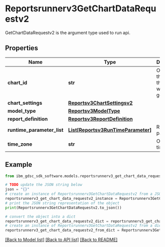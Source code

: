 # Reportsrunnerv3GetChartDataRequestv2

GetChartDataRequestv2 is the argument type used to run api.

## Properties

Name | Type | Description | Notes
------------ | ------------- | ------------- | -------------
**chart_id** | **str** | Optional: the ID of the chart we wish to get its data. | [optional] 
**chart_settings** | [**Reportsv3ChartSettingsv2**](Reportsv3ChartSettingsv2.md) |  | [optional] 
**model_type** | [**Reportsv3ModelType**](Reportsv3ModelType.md) |  | [optional] 
**report_definition** | [**Reportsv3ReportDefinition**](Reportsv3ReportDefinition.md) |  | [optional] 
**runtime_parameter_list** | [**List[Reportsv3RunTimeParameter]**](Reportsv3RunTimeParameter.md) | Runtime parameters. | [optional] 
**time_zone** | **str** | Optional: time zone. | [optional] 

## Example

```python
from ibm_gdsc_sdk_software.models.reportsrunnerv3_get_chart_data_requestv2 import Reportsrunnerv3GetChartDataRequestv2

# TODO update the JSON string below
json = "{}"
# create an instance of Reportsrunnerv3GetChartDataRequestv2 from a JSON string
reportsrunnerv3_get_chart_data_requestv2_instance = Reportsrunnerv3GetChartDataRequestv2.from_json(json)
# print the JSON string representation of the object
print(Reportsrunnerv3GetChartDataRequestv2.to_json())

# convert the object into a dict
reportsrunnerv3_get_chart_data_requestv2_dict = reportsrunnerv3_get_chart_data_requestv2_instance.to_dict()
# create an instance of Reportsrunnerv3GetChartDataRequestv2 from a dict
reportsrunnerv3_get_chart_data_requestv2_from_dict = Reportsrunnerv3GetChartDataRequestv2.from_dict(reportsrunnerv3_get_chart_data_requestv2_dict)
```
[[Back to Model list]](../README.md#documentation-for-models) [[Back to API list]](../README.md#documentation-for-api-endpoints) [[Back to README]](../README.md)


